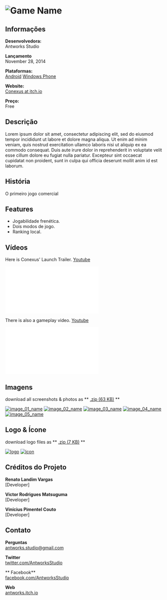 # ![Game Name](assets/images/header.png)

## Informações

**Desenvolvedora:**  
Antworks Studio

**Lançamento**  
November 28, 2014

**Plataformas:**  
[Android](https://play.google.com/store/apps/details?id=com.AntworksStudio.Conexus)
[Windows Phone](http://www.windowsphone.com/s?appid=f7167c39-278e-41b8-b59e-8b52a485b40d)

**Website:**  
[Conexus at itch.io](http://www.facebook.com/l.php?u=http%3A%2F%2Fantworks.itch.io%2Fconexus&h=9AQF4m47T)

**Preço:**  
Free

## Descrição

Lorem ipsum dolor sit amet, consectetur adipiscing elit, sed do eiusmod tempor incididunt ut labore et dolore magna aliqua. Ut enim ad minim veniam, quis nostrud exercitation ullamco laboris nisi ut aliquip ex ea commodo consequat. Duis aute irure dolor in reprehenderit in voluptate velit esse cillum dolore eu fugiat nulla pariatur. Excepteur sint occaecat cupidatat non proident, sunt in culpa qui officia deserunt mollit anim id est laborum.

## História

O primeiro jogo comercial 

## Features

* Jogabilidade frenética.
* Dois modos de jogo.
* Ranking local.

## Vídeos

Here is Conexus' Launch Trailer. [Youtube](https://www.youtube.com/watch?v=HMNE6rF1UA8 "Conexus Trailer on Youtube")  

<iframe src="//www.youtube.com/embed/HMNE6rF1UA8" frameborder="0" allowfullscreen></iframe>
<br>

There is also a gameplay video. [Youtube](https://www.youtube.com/watch?v=dBg3E4SiYFY "Conexus gameplay on Youtube")

<iframe src="//www.youtube.com/embed/dBg3E4SiYFY" frameborder="0" allowfullscreen></iframe>
<br>

## Imagens

download all screenshots & photos as ** [.zip (63 KB)](assets/images/images.zip "Images zip") **

[![image_01_name](assets/images/conexus_01.png)](assets/images/conexus_01.png)
[![image_02_name](assets/images/conexus_02.png)](assets/images/conexus_02.png)
[![image_03_name](assets/images/conexus_03.png)](assets/images/conexus_03.png)
[![image_04_name](assets/images/conexus_04.png)](assets/images/conexus_04.png)
[![image_05_name](assets/images/conexus_05.png)](assets/images/conexus_05.png)

## Logo & Ícone

download logo files as ** [.zip (7 KB)]( assets/images/logo.zip "Logo & Icon zip") **

[![logo](assets/images/logo.png)](assets/images/logo.png "Logo")
[![icon](assets/images/icon.png)](assets/images/icon.png "Icon")

## Créditos do Projeto

**Renato Landim Vargas**  
[Developer]

**Victor Rodrigues Matsuguma**  
[Developer]

**Vinícius Pimentel Couto**  
[Developer]

## Contato

**Perguntas**  
[antworks.studio@gmail.com][contact]

**Twitter**  
[twitter.com/AntworksStudio][twitter]

** Facebook**  
[facebook.com/AntworksStudio][facebook]

**Web**  
[antworks.itch.io][homepage]

<!--- =====================================================================  -->
<!--- Referenced links -->

[homepage]: http://companydomain.com "Company Name"

[contact]: mailto:press-contact@company.com

<!--- Social -->

[twitter]: https://twitter.com/companyname
[facebook]: https://facebook.com/companyname

